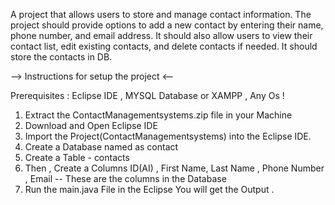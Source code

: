 A project that allows users to store and manage contact information. The project should provide options to add a new contact by entering their name, phone number, and email address. It should also allow users to view their contact list, edit existing contacts, and delete contacts if needed. It  should store the contacts in DB.



--> Instructions for setup the project <--

Prerequisites : Eclipse IDE , MYSQL Database or XAMPP , Any Os !

1. Extract the ContactManagementsystems.zip file in your Machine
2. Download and Open Eclipse IDE
3. Import the Project(ContactManagementsystems) into the Eclipse IDE.
4. Create a Database named as contact
5. Create a Table - contacts
6. Then , Create a Columns ID(AI) , First Name, Last Name , Phone Number , Email -- These are the columns in the Database
7. Run the main.java File in the Eclipse 
You will get the Output .
